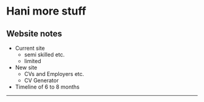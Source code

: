 # Hani more stuff

## Website notes

- Current site
    - semi skilled etc.
    - limited
- New site
    - CVs and Employers etc.
    - CV Generator
- Timeline of 6 to 8 months

---------------------------------

